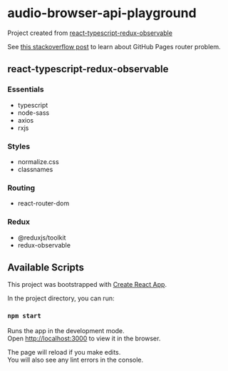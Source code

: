# audio-browser-api-playground

Project created
from [react-typescript-redux-observable](https://github.com/danielzotti/react-typescript-redux-observable)

See [this stackoverflow post](https://stackoverflow.com/questions/58228017/react-router-v4-cant-load-page-on-github-pages)
to learn about GitHub Pages router problem.

## react-typescript-redux-observable

### Essentials

- typescript
- node-sass
- axios
- rxjs

### Styles

- normalize.css
- classnames

### Routing

- react-router-dom

### Redux

- @reduxjs/toolkit
- redux-observable

## Available Scripts

This project was bootstrapped with [Create React App](https://github.com/facebook/create-react-app).

In the project directory, you can run:

### `npm start`

Runs the app in the development mode.\
Open [http://localhost:3000](http://localhost:3000) to view it in the browser.

The page will reload if you make edits.\
You will also see any lint errors in the console.
